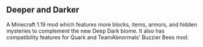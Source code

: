 Deeper and Darker
-
A Minecraft 1.19 mod which features more blocks, items, armors, and hidden mysteries to complement the new Deep Dark biome.
It also has compatibility features for Quark and TeamAbnormals' Buzzier Bees mod.